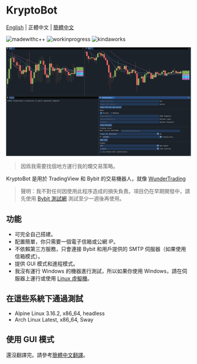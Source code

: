 # KryptoBot
[English](https://github.com/Nootm/KryptoBot) | 正體中文 | [簡體中文](https://github.com/Nootm/KryptoBot/blob/main/README_zh_Hans.md)

![madewithc++](https://img.shields.io/badge/使用-C%2B%2B-informational?style=for-the-badge)
![workinprogress](https://img.shields.io/badge/開發-進行中-critical?style=for-the-badge)
![kindaworks](https://img.shields.io/badge/應該-能用-success?style=for-the-badge)

![Interface](https://raw.githubusercontent.com/Nootm/KryptoBot/master/gui.jpg)

> 因爲我需要找個地方運行我的爛交易策略。

KryptoBot 是用於 TradingView 和 Bybit 的交易機器人，就像 [WunderTrading](https://wundertrading.com/zh)

> 聲明：我不對任何因使用此程序造成的損失負責。項目仍在早期開發中，請先使用 [Bybit 測試網](https://testnet.bybit.com/zh-TW/) 測試至少一週後再使用。

## 功能
- 可完全自己搭建。
- 配置簡單，你只需要一個電子信箱或公網 IP。
- 不依賴第三方服務，只會連接 Bybit 和用戶提供的 SMTP 伺服器（如果使用信箱模式）。
- 提供 GUI 模式和進程模式。
- 我沒有運行 Windows 的機器進行測試，所以如果你使用 Windows，請在伺服器上運行或使用 [Linux 虛擬機](https://forum.gamer.com.tw/C.php?bsn=8897&snA=90925)。

## 在這些系統下通過測試
- Alpine Linux 3.16.2, x86_64, headless
- Arch Linux Latest, x86_64, Sway

## 使用 GUI 模式
還沒翻譯完。請參考[簡體中文翻譯](https://github.com/Nootm/KryptoBot/blob/main/README_zh_Hans.md)。
